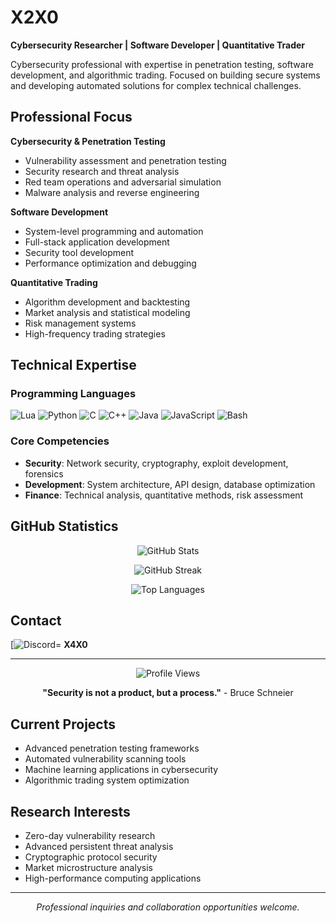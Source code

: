 # X2X0

**Cybersecurity Researcher | Software Developer | Quantitative Trader**

Cybersecurity professional with expertise in penetration testing, software development, and algorithmic trading. Focused on building secure systems and developing automated solutions for complex technical challenges.

## Professional Focus

**Cybersecurity & Penetration Testing**
- Vulnerability assessment and penetration testing
- Security research and threat analysis
- Red team operations and adversarial simulation
- Malware analysis and reverse engineering

**Software Development**
- System-level programming and automation
- Full-stack application development
- Security tool development
- Performance optimization and debugging

**Quantitative Trading**
- Algorithm development and backtesting
- Market analysis and statistical modeling
- Risk management systems
- High-frequency trading strategies

## Technical Expertise

### Programming Languages
![Lua](https://skillicons.dev/icons?i=lua) 
![Python](https://skillicons.dev/icons?i=py) 
![C](https://skillicons.dev/icons?i=c) 
![C++](https://skillicons.dev/icons?i=cpp) 
![Java](https://skillicons.dev/icons?i=java) 
![JavaScript](https://skillicons.dev/icons?i=js) 
![Bash](https://skillicons.dev/icons?i=bash)

### Core Competencies
- **Security**: Network security, cryptography, exploit development, forensics
- **Development**: System architecture, API design, database optimization
- **Finance**: Technical analysis, quantitative methods, risk assessment

## GitHub Statistics

<div align="center">

![GitHub Stats](https://github-readme-stats.vercel.app/api?username=X2X0&show_icons=true&theme=dark&hide_border=true&title_color=FEFEFE&icon_color=55D24B&text_color=FEFEFE&bg_color=0,0E1117,0E1117)

![GitHub Streak](https://github-readme-streak-stats.herokuapp.com?user=X2X0&theme=github-dark&hide_border=true)

![Top Languages](https://github-readme-stats.vercel.app/api/top-langs/?username=X2X0&layout=compact&theme=dark&hide_border=true&title_color=FEFEFE&icon_color=55D24B&text_color=FEFEFE&bg_color=0,0E1117,0E1117)

</div>

## Contact

[![Discord](https://discord.com)= **X4X0**

---

<div align="center">

![Profile Views](https://komarev.com/ghpvc/?username=X2X0&color=39D353&style=flat-square)

**"Security is not a product, but a process."** - Bruce Schneier

</div>

## Current Projects

- Advanced penetration testing frameworks
- Automated vulnerability scanning tools
- Machine learning applications in cybersecurity
- Algorithmic trading system optimization

## Research Interests

- Zero-day vulnerability research
- Advanced persistent threat analysis
- Cryptographic protocol security
- Market microstructure analysis
- High-performance computing applications

---

<div align="center">
<i>Professional inquiries and collaboration opportunities welcome.</i>
</div>
